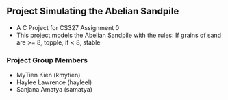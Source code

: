 ## Project Simulating the Abelian Sandpile
- A C Project for CS327 Assignment 0
- This project models the Abelian Sandpile with the rules: If grains of sand are >= 8, topple, if < 8, stable

### Project Group Members

- MyTien Kien (kmytien)
- Haylee Lawrence (hayleel)
- Sanjana Amatya (samatya)
